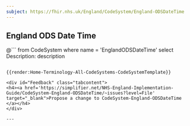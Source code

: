 ```yaml
---
subject: https://fhir.nhs.uk/England/CodeSystem/England-ODSDateTime
---
```

## England ODS Date Time

@```
from
	CodeSystem
where
	name = 'EnglandODSDateTime'
select
	Description: description
```

{{render:Home-Terminology-All-CodeSystems-CodeSystemTemplate}}

<div id="Feedback" class="tabcontent">
<h4><a href='https://simplifier.net/NHS-England-Implementation-Guide/CodeSystem-England-ODSDateTime/~issues?level=File' target="_blank">Propose a change to CodeSystem-England-ODSDateTime </a></h4>
</div>

---